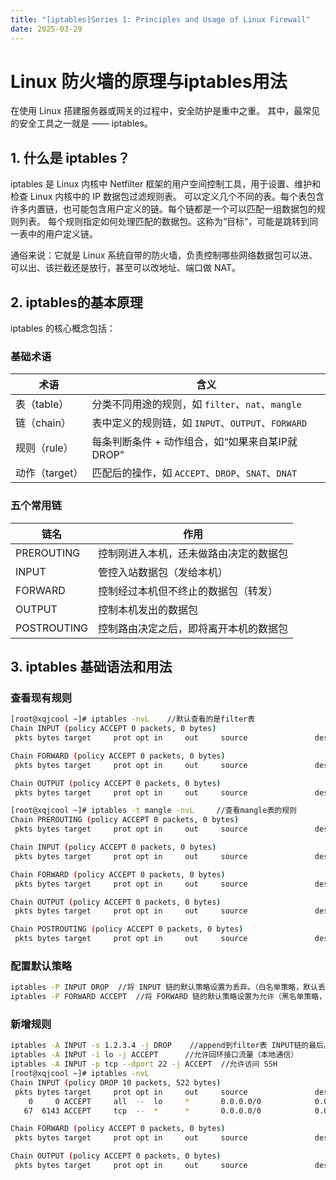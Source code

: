 ```yaml
---
title: "[iptables]Series 1: Principles and Usage of Linux Firewall"
date: 2025-03-29
---
```


# Linux 防火墙的原理与iptables用法
在使用 Linux 搭建服务器或网关的过程中，安全防护是重中之重。
其中，最常见的安全工具之一就是 —— iptables。
## 1. 什么是 iptables？

iptables 是 Linux 内核中 Netfilter 框架的用户空间控制工具，用于设置、维护和检查 Linux 内核中的 IP 数据包过滤规则表。
可以定义几个不同的表。每个表包含许多内置链，也可能包含用户定义的链。每个链都是一个可以匹配一组数据包的规则列表。
每个规则指定如何处理匹配的数据包。这称为“目标”，可能是跳转到同一表中的用户定义链。

通俗来说：它就是 Linux 系统自带的防火墙，负责控制哪些网络数据包可以进、可以出、该拦截还是放行，甚至可以改地址、端口做 NAT。

## 2. iptables的基本原理
iptables 的核心概念包括：
### 基础术语
| 术语 | 含义 |
|------|------|
| 表（table） | 分类不同用途的规则，如 `filter`、`nat`、`mangle` |
| 链（chain） | 表中定义的规则链，如 `INPUT`、`OUTPUT`、`FORWARD` |
| 规则（rule） | 每条判断条件 + 动作组合，如“如果来自某IP就 DROP” |
| 动作（target） | 匹配后的操作，如 `ACCEPT`、`DROP`、`SNAT`、`DNAT` |

### 五个常用链
| 链名 | 作用 |
|------|------|
| PREROUTING | 控制刚进入本机，还未做路由决定的数据包 |
| INPUT | 管控入站数据包（发给本机） |
| FORWARD | 控制经过本机但不终止的数据包（转发） |
| OUTPUT | 控制本机发出的数据包 |
| POSTROUTING | 控制路由决定之后，即将离开本机的数据包 |

## 3. iptables 基础语法和用法
### 查看现有规则
```bash
[root@xqjcool ~]# iptables -nvL    //默认查看的是filter表
Chain INPUT (policy ACCEPT 0 packets, 0 bytes)
 pkts bytes target     prot opt in     out     source               destination         

Chain FORWARD (policy ACCEPT 0 packets, 0 bytes)
 pkts bytes target     prot opt in     out     source               destination         

Chain OUTPUT (policy ACCEPT 0 packets, 0 bytes)
 pkts bytes target     prot opt in     out     source               destination 

[root@xqjcool ~]# iptables -t mangle -nvL     //查看mangle表的规则
Chain PREROUTING (policy ACCEPT 0 packets, 0 bytes)
 pkts bytes target     prot opt in     out     source               destination         

Chain INPUT (policy ACCEPT 0 packets, 0 bytes)
 pkts bytes target     prot opt in     out     source               destination         

Chain FORWARD (policy ACCEPT 0 packets, 0 bytes)
 pkts bytes target     prot opt in     out     source               destination         

Chain OUTPUT (policy ACCEPT 0 packets, 0 bytes)
 pkts bytes target     prot opt in     out     source               destination         

Chain POSTROUTING (policy ACCEPT 0 packets, 0 bytes)
 pkts bytes target     prot opt in     out     source               destination 
```
### 配置默认策略
```bash
iptables -P INPUT DROP  //将 INPUT 链的默认策略设置为丢弃。（白名单策略，默认丢弃，需要配置白名单）
iptables -P FORWARD ACCEPT  //将 FORWARD 链的默认策略设置为允许（黑名单策略，默认允许，需要配置黑名单）。
```
### 新增规则
```bash
iptables -A INPUT -s 1.2.3.4 -j DROP    //append到filter表 INPUT链的最后。把来自 IP 为 1.2.3.4 的数据包丢弃。
iptables -A INPUT -i lo -j ACCEPT      //允许回环接口流量（本地通信）
iptables -A INPUT -p tcp --dport 22 -j ACCEPT  //允许访问 SSH
[root@xqjcool ~]# iptables -nvL
Chain INPUT (policy DROP 10 packets, 522 bytes)
 pkts bytes target     prot opt in     out     source               destination         
    0     0 ACCEPT     all  --  lo     *       0.0.0.0/0            0.0.0.0/0           
   67  6143 ACCEPT     tcp  --  *      *       0.0.0.0/0            0.0.0.0/0            tcp dpt:22

Chain FORWARD (policy ACCEPT 0 packets, 0 bytes)
 pkts bytes target     prot opt in     out     source               destination         

Chain OUTPUT (policy ACCEPT 0 packets, 0 bytes)
 pkts bytes target     prot opt in     out     source               destination    
```
